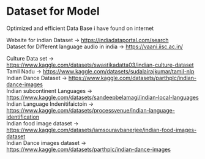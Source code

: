 # Dataset for Model

Optimized and efficient Data Base i have found on internet

Website for indian Dataset -> https://indiadataportal.com/search
</br>
Dataset for Different language audio in india -> https://vaani.iisc.ac.in/



Culture Data set -> https://www.kaggle.com/datasets/swastikadatta03/indian-culture-dataset
</br>
Tamil Nadu -> https://www.kaggle.com/datasets/sudalairajkumar/tamil-nlp
</br>
Indian Dance Dataset -> https://www.kaggle.com/datasets/parthplc/indian-dance-images
</br>
Indian subcontinent Languages -> https://www.kaggle.com/datasets/sandeepbelamagi/indian-local-languages
</br>
Indian Language Indenitifaictoin -> https://www.kaggle.com/datasets/processvenue/indian-language-identification
</br>
Indian food image dataset -> https://www.kaggle.com/datasets/iamsouravbanerjee/indian-food-images-dataset
</br>
Indian Dance images dataset -> https://www.kaggle.com/datasets/parthplc/indian-dance-images
